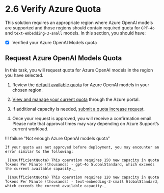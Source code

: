 # 2.6 Verify Azure Quota

This solution requires an appropriate region where Azure OpenAI models are supported and those regions should contain required quota for `GPT-4o` and `text-embedding-3-small` models. In this section, you should have:

- [X] Verified your Azure OpenAI Models quota

## Request Azure OpenAI Models Quota

In this task, you will request quota for Azure OpenAI models in the region you have selected.

1. Review the [default available quota](https://learn.microsoft.com/en-us/azure/ai-services/openai/quotas-limits?utm_source=chatgpt.com&tabs=REST#gpt-4o-global-standard) for Azure OpenAI models in your chosen region.

2. [View and manage your current quota](https://learn.microsoft.com/en-us/azure/ai-services/openai/how-to/quota?tabs=rest) through the Azure portal.

3. If additional capacity is needed, [submit a quota increase request](https://learn.microsoft.com/en-us/azure/ai-services/openai/how-to/quota?tabs=rest#request-more-quota).

4. Once your request is approved, you will receive a confirmation email.
   Please note that approval times may vary depending on Azure Support’s current workload.

!!! failure "Not enough Azure OpenAI models quota"

    If your quota was not approved before deployment, you may encounter an error similar to the following:

    _(InsufficientQuota) This operation requires 150 new capacity in quota Tokens Per Minute (thousands) - gpt-4o GlobalStandard, which exceeds the current available capacity._

    _(InsufficientQuota) This operation requires 120 new capacity in quota Tokens Per Minute (thousands) - text-embedding-3-small GlobalStandard, which exceeds the current available capacity._

